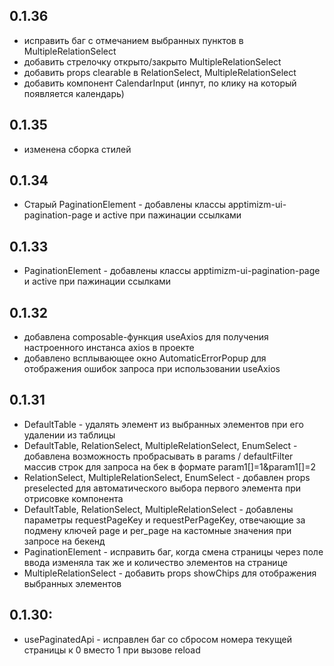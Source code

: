 ## 0.1.36
- исправить баг с отмечанием выбранных пунктов в MultipleRelationSelect
- добавить стрелочку открыто/закрыто MultipleRelationSelect
- добавить props clearable в RelationSelect, MultipleRelationSelect
- добавить компонент CalendarInput (инпут, по клику на который появляется календарь)
## 0.1.35
- изменена сборка стилей
## 0.1.34
- Старый PaginationElement - добавлены классы apptimizm-ui-pagination-page и active при пажинации ссылками
## 0.1.33
- PaginationElement - добавлены классы apptimizm-ui-pagination-page и active при пажинации ссылками
## 0.1.32
- добавлена composable-функция useAxios для получения настроенного инстанса axios в проекте
- добавлено всплывающее окно AutomaticErrorPopup для отображения ошибок запроса при использовании useAxios
## 0.1.31
- DefaultTable - удалять элемент из выбранных элементов при его удалении из таблицы
- DefaultTable, RelationSelect, MultipleRelationSelect, EnumSelect - добавлена возможность пробрасывать в params / defaultFilter массив строк для запроса на бек в формате param1[]=1&param1[]=2
- RelationSelect, MultipleRelationSelect, EnumSelect - добавлен props preselected для автоматического выбора первого элемента при отрисовке компонента
- DefaultTable, RelationSelect, MultipleRelationSelect - добавлены параметры requestPageKey и requestPerPageKey, отвечающие за подмену ключей page и per_page на кастомные значения при запросе на бекенд
- PaginationElement - исправить баг, когда смена страницы через поле ввода изменяла так же и количество элементов на странице
- MultipleRelationSelect - добавить props showChips для отображения выбранных элементов
## 0.1.30:
- usePaginatedApi - исправлен баг со сбросом номера текущей страницы к 0 вместо 1 при вызове reload